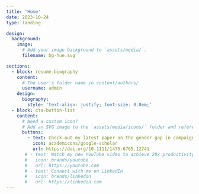 ```yaml
---
title: 'Home'
date: 2023-10-24
type: landing

design:
  background:
    image:
      # Add your image background to `assets/media/`.
      filename: bg-hue.svg

sections:
  - block: resume-biography
    content:
      # The user's folder name in content/authors/
      username: admin
    design:
      biography:
        style: 'text-align: justify; font-size: 0.8em;'
  - block: cta-button-list
    content:
      # Need a custom icon?
      # Add an SVG image to the `assets/media/icons/` folder and reference it in the `icon` field below
      buttons:
        - text: Check out my latest paper on the gender gap in campaign financing published in EJPR (with Laura Sudulich and Siim Trumm)
          icon: academicons/google-scholar
          url: https://doi.org/10.1111/1475-6765.12741
       # - text: Watch my new YouTube video to achieve 20x productivity
       #   icon: brands/youtube
       #   url: https://youtube.com
       # - text: Connect with me on LinkedIn
       #   icon: brands/linkedin
       #   url: https://linkedin.com
---
```

